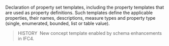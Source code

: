 Declaration of property set templates, including the property templates that are used as property definitions. Such templates define the applicable properties, their names, descriptions, measure types and property type (single, enumerated, bounded, list or table value).

> HISTORY&nbsp; New concept template enabled by schema enhancements in IFC4.
